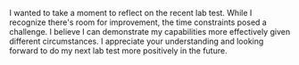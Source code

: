 I wanted to take a moment to reflect on the recent lab test. 
While I recognize there's room for improvement, the time constraints posed a challenge. 
I believe I can demonstrate my capabilities more effectively given different circumstances. 
I appreciate your understanding and looking forward to do my next lab test more positively in the future.
